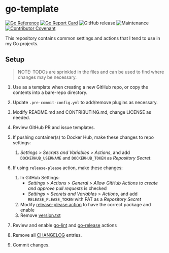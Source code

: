 # go-template

<!-- TODO: @memes - update badges as needed -->
[![Go Reference](https://pkg.go.dev/badge/github.com/memes/go-template.svg)](https://pkg.go.dev/github.com/memes/go-template)
[![Go Report Card](https://goreportcard.com/badge/github.com/memes/go-template)](https://goreportcard.com/report/github.com/memes/go-template)
![GitHub release](https://img.shields.io/github/v/release/memes/go-template?sort=semver)
![Maintenance](https://img.shields.io/maintenance/yes/2024)
[![Contributor Covenant](https://img.shields.io/badge/Contributor%20Covenant-2.1-4baaaa.svg)](CODE_OF_CONDUCT.md)

This repository contains common settings and actions that I tend to use in my
Go projects.

## Setup

> NOTE: TODOs are sprinkled in the files and can be used to find where changes
> may be necessary.

1. Use as a template when creating a new GitHub repo, or copy the contents into
   a bare-repo directory.

2. Update `.pre-commit-config.yml` to add/remove plugins as necessary.
3. Modify README.md and CONTRIBUTING.md, change LICENSE as needed.
4. Review GitHub PR and issue templates.
5. If pushing container(s) to Docker Hub, make these changes to repo settings:
   1. _Settings_ > _Secrets and Variables_ > _Actions_, and add `DOCKERHUB_USERNAME`
      and `DOCKERHUB_TOKEN` as _Repository Secret_.
6. If using `release-please` action, make these changes:
   1. In GitHub Settings:
      * _Settings_ > _Actions_ > _General_  > _Allow GitHub Actions to create and approve pull requests_ is checked
      * _Settings_ > _Secrets and Variables_ > _Actions_, and add `RELEASE_PLEASE_TOKEN` with PAT as a _Repository Secret_
   2. Modify [release-please action](.github/workflows/release-please.yml) to have the correct package and enable
   3. Remove [version.txt](version.txt)
7. Review and enable [go-lint](.github/workflows/go-lint.yml) and [go-release](.github/workflows/go-release.yml) actions
8. Remove all [CHANGELOG](CHANGELOG.md) entries.
9. Commit changes.
